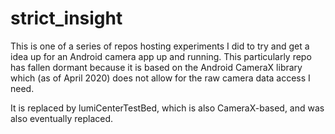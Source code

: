 # strict_insight

This is one of a series of repos hosting experiments I did to try and get a idea up for an Android camera app up and running.  This particularly repo has fallen dormant because it is based on the Android CameraX library which (as of April 2020) does not allow for the raw camera data access I need.

It is replaced by lumiCenterTestBed, which is also CameraX-based, and was also eventually replaced.
